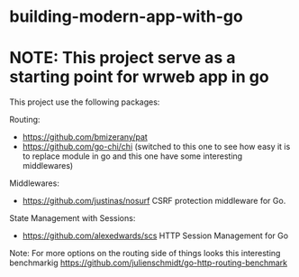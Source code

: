 # building-modern-app-with-go

# NOTE: This project serve as a starting point for wrweb app in go
This project use the following packages:

Routing:
- https://github.com/bmizerany/pat
- https://github.com/go-chi/chi (switched to this one to see how easy it is to replace module
 in go and this one have some interesting middlewares)
 
Middlewares:
- https://github.com/justinas/nosurf CSRF protection middleware for Go.

State Management with Sessions:
- https://github.com/alexedwards/scs HTTP Session Management for Go



Note: For more options on the routing side of things
      looks this interesting benchmarkig
https://github.com/julienschmidt/go-http-routing-benchmark

